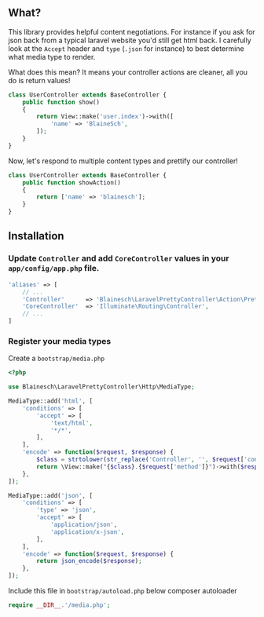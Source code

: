 ## What?

This library provides helpful content negotiations. For instance if you ask for json back from a typical laravel website you'd still get html back. I carefully look at the `Accept` header and `type` (`.json` for instance) to best determine what media type to render.

What does this mean? It means your controller actions are cleaner, all you do is return values!
~~~ php
class UserController extends BaseController {
	public function show()
	{
		return View::make('user.index')->with([
			'name' => 'BlaineSch',
		]);
	}
}
~~~

Now, let's respond to multiple content types and prettify our controller!
~~~ php
class UserController extends BaseController {
	public function showAction()
	{
		return ['name' => 'blainesch'];
	}
}
~~~

## Installation

### Update `Controller` and add `CoreController` values in your `app/config/app.php` file.
~~~ php
'aliases' => [
	// ...
	'Controller'      => 'Blainesch\LaravelPrettyController\Action\PrettyController',
	'CoreController'  => 'Illuminate\Routing\Controller',
	// ...
]
~~~

### Register your media types

Create a `bootstrap/media.php`
~~~ php
<?php

use Blainesch\LaravelPrettyController\Http\MediaType;

MediaType::add('html', [
	'conditions' => [
		'accept' => [
			'text/html',
			'*/*',
		],
	],
	'encode' => function($request, $response) {
		$class = strtolower(str_replace('Controller', '', $request['controller']));
		return \View::make("{$class}.{$request['method']}")->with($response);
	},
]);

MediaType::add('json', [
	'conditions' => [
		'type' => 'json',
		'accept' => [
			'application/json',
			'application/x-json',
		],
	],
	'encode' => function($request, $response) {
		return json_encode($response);
	},
]);
~~~

Include this file in `bootstrap/autoload.php` below composer autoloader
~~~ php
require __DIR__.'/media.php';
~~~
